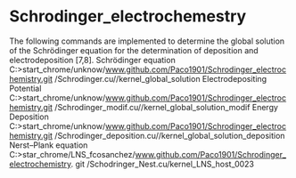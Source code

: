 # Schrodinger_electrochemestry
The following commands are implemented to determine the global solution of the
Schrödinger equation for the determination of deposition and electrodeposition [7,8].
Schrödinger equation
C:\>start_chrome/unknow/www.github.com/Paco1901/Schrodinger_electrochemistry.git
/Schrodinger.cu//kernel_global_solution
Electrodepositing Potential
C:\>start_chrome/unknow/www.github.com/Paco1901/Schrodinger_electrochemistry.git
/Schrodinger_modif.cu//kernel_global_solution_modif
Energy Deposition
C:\>start_chrome/unknow/www.github.com/Paco1901/Schrodinger_electrochemistry.git
/Schrodinger_deposition.cu//kernel_global_solution_deposition
Nerst–Plank equation
C:\>star_chrome/LNS_fcosanchez/www.github.com/Paco1901/Schrodinger_electrochemistry.
git /Schodringer_Nest.cu/kernel_LNS_host_0023
